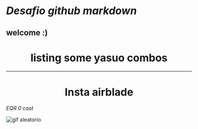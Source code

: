 # ___Desafio github markdown___
## **welcome :)**

###  <h1  align="center"> listing some yasuo combos </h1> 
-----------------   

###  <h1  align="center"> Insta airblade </h1> 
*EQR 0 cast*

![gif aleatorio](https://media1.tenor.com/m/b3OoabrJMtUAAAAd/rydz-hidezera.gif)